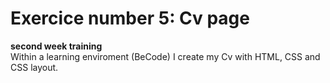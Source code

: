 # Exercice number 5: Cv page
**second week training**  
Within a learning enviroment (BeCode) I create my Cv with HTML, CSS and CSS layout.  
